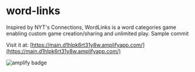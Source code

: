# word-links
Inspired by NYT's Connections, WordLinks is a word categories game enabling custom game creation/sharing and unlimited play. Sample commit

Visit it at: [https://main.d1hlpk6rt31y8w.amplifyapp.com/](https://main.d1hlpk6rt31y8w.amplifyapp.com/)

![amplify badge](https://lqpwgcguy6.execute-api.us-west-2.amazonaws.com/test/badges?uuid=1)
